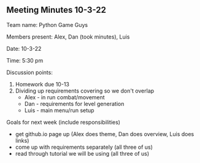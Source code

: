 ## Meeting Minutes 10-3-22

Team name: Python Game Guys

Members present: Alex, Dan (took minutes), Luis

Date: 10-3-22

Time: 5:30 pm

Discussion points:
1. Homework due 10-13
2. Dividing up requirements covering so we don't overlap
   - Alex - in run combat/movement
   - Dan - requirements for level generation
   - Luis - main menu/run setup

Goals for next week (include responsibilities)
* get github.io page up (Alex does theme, Dan does overview, Luis does links)
* come up with requirements separately (all three of us)
* read through tutorial we will be using (all three of us)
